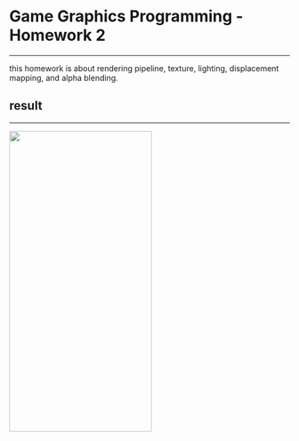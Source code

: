 # Game Graphics Programming - Homework 2

*****

this homework is about rendering pipeline, texture, lighting, displacement mapping, and alpha blending.

## result

*****

<img src="HW2_result/result.gif" width="256" height="540">
